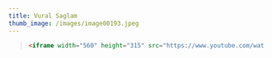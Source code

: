 ```yaml
---
title: Vural Saglam
thumb_image: /images/image00193.jpeg
---
```

> ```html
> <iframe width="560" height="315" src="https://www.youtube.com/watch?v=zA4OjrpVsiY" frameborder="0" allow="autoplay; encrypted-media" allowfullscreen></iframe>
>
>
> ```